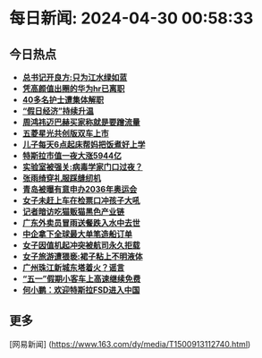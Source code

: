 
# 每日新闻: 2024-04-30 00:58:33
## 今日热点

- **[总书记开良方:只为江水绿如蓝](https://www.163.com/search?keyword=%E6%80%BB%E4%B9%A6%E8%AE%B0%E5%BC%80%E8%89%AF%E6%96%B9+%E5%8F%AA%E4%B8%BA%E6%B1%9F%E6%B0%B4%E7%BB%BF%E5%A6%82%E8%93%9D)**
- **[凭高颜值出圈的华为hr已离职](https://www.163.com/search?keyword=%E5%87%AD%E9%AB%98%E9%A2%9C%E5%80%BC%E5%87%BA%E5%9C%88%E7%9A%84%E5%8D%8E%E4%B8%BAhr%E5%B7%B2%E7%A6%BB%E8%81%8C)**
- **[40多名护士遭集体解职](https://www.163.com/search?keyword=40%E5%A4%9A%E5%90%8D%E6%8A%A4%E5%A3%AB%E9%81%AD%E9%9B%86%E4%BD%93%E8%A7%A3%E8%81%8C)**
- **[“假日经济”持续升温](https://www.163.com/search?keyword=%E2%80%9C%E5%81%87%E6%97%A5%E7%BB%8F%E6%B5%8E%E2%80%9D%E6%8C%81%E7%BB%AD%E5%8D%87%E6%B8%A9)**
- **[周鸿祎迈巴赫买家称就是要蹭流量](https://www.163.com/search?keyword=%E5%91%A8%E9%B8%BF%E7%A5%8E%E8%BF%88%E5%B7%B4%E8%B5%AB%E4%B9%B0%E5%AE%B6%E7%A7%B0%E5%B0%B1%E6%98%AF%E8%A6%81%E8%B9%AD%E6%B5%81%E9%87%8F)**
- **[五菱星光共创版双车上市](https://www.163.com/search?keyword=%E4%BA%94%E8%8F%B1%E6%98%9F%E5%85%89%E5%85%B1%E5%88%9B%E7%89%88%E5%8F%8C%E8%BD%A6%E4%B8%8A%E5%B8%82)**
- **[儿子每天6点起床帮妈把饭煮好上学](https://www.163.com/search?keyword=%E5%84%BF%E5%AD%90%E6%AF%8F%E5%A4%A96%E7%82%B9%E8%B5%B7%E5%BA%8A%E5%B8%AE%E5%A6%88%E6%8A%8A%E9%A5%AD%E7%85%AE%E5%A5%BD%E4%B8%8A%E5%AD%A6)**
- **[特斯拉市值一夜大涨5944亿](https://www.163.com/search?keyword=%E7%89%B9%E6%96%AF%E6%8B%89%E5%B8%82%E5%80%BC%E4%B8%80%E5%A4%9C%E5%A4%A7%E6%B6%A85944%E4%BA%BF)**
- **[实验室被强关:病毒学家门口过夜？](https://www.163.com/search?keyword=%E5%AE%9E%E9%AA%8C%E5%AE%A4%E8%A2%AB%E5%BC%BA%E5%85%B3+%E7%97%85%E6%AF%92%E5%AD%A6%E5%AE%B6%E9%97%A8%E5%8F%A3%E8%BF%87%E5%A4%9C%EF%BC%9F)**
- **[张雨绮穿礼服踩缝纫机](https://www.163.com/search?keyword=%E5%BC%A0%E9%9B%A8%E7%BB%AE%E7%A9%BF%E7%A4%BC%E6%9C%8D%E8%B8%A9%E7%BC%9D%E7%BA%AB%E6%9C%BA)**
- **[青岛被曝有意申办2036年奥运会](https://www.163.com/search?keyword=%E9%9D%92%E5%B2%9B%E8%A2%AB%E6%9B%9D%E6%9C%89%E6%84%8F%E7%94%B3%E5%8A%9E2036%E5%B9%B4%E5%A5%A5%E8%BF%90%E4%BC%9A)**
- **[女子未赶上车在检票口冲孩子大吼](https://www.163.com/search?keyword=%E5%A5%B3%E5%AD%90%E6%9C%AA%E8%B5%B6%E4%B8%8A%E8%BD%A6%E5%9C%A8%E6%A3%80%E7%A5%A8%E5%8F%A3%E5%86%B2%E5%AD%A9%E5%AD%90%E5%A4%A7%E5%90%BC)**
- **[记者暗访吃猫贩猫黑色产业链](https://www.163.com/search?keyword=%E8%AE%B0%E8%80%85%E6%9A%97%E8%AE%BF%E5%90%83%E7%8C%AB%E8%B4%A9%E7%8C%AB%E9%BB%91%E8%89%B2%E4%BA%A7%E4%B8%9A%E9%93%BE)**
- **[广东外卖员冒雨送餐跌入水中去世](https://www.163.com/search?keyword=%E5%B9%BF%E4%B8%9C%E5%A4%96%E5%8D%96%E5%91%98%E5%86%92%E9%9B%A8%E9%80%81%E9%A4%90%E8%B7%8C%E5%85%A5%E6%B0%B4%E4%B8%AD%E5%8E%BB%E4%B8%96)**
- **[中企拿下全球最大单笔造船订单](https://www.163.com/search?keyword=%E4%B8%AD%E4%BC%81%E6%8B%BF%E4%B8%8B%E5%85%A8%E7%90%83%E6%9C%80%E5%A4%A7%E5%8D%95%E7%AC%94%E9%80%A0%E8%88%B9%E8%AE%A2%E5%8D%95)**
- **[女子因值机起冲突被航司永久拒载](https://www.163.com/search?keyword=%E5%A5%B3%E5%AD%90%E5%9B%A0%E5%80%BC%E6%9C%BA%E8%B5%B7%E5%86%B2%E7%AA%81%E8%A2%AB%E8%88%AA%E5%8F%B8%E6%B0%B8%E4%B9%85%E6%8B%92%E8%BD%BD)**
- **[女子旅游遭猥亵:裙子粘上不明液体](https://www.163.com/search?keyword=%E5%A5%B3%E5%AD%90%E6%97%85%E6%B8%B8%E9%81%AD%E7%8C%A5%E4%BA%B5+%E8%A3%99%E5%AD%90%E7%B2%98%E4%B8%8A%E4%B8%8D%E6%98%8E%E6%B6%B2%E4%BD%93)**
- **[广州珠江新城东塔着火？谣言](https://www.163.com/search?keyword=%E5%B9%BF%E5%B7%9E%E7%8F%A0%E6%B1%9F%E6%96%B0%E5%9F%8E%E4%B8%9C%E5%A1%94%E7%9D%80%E7%81%AB%EF%BC%9F%E8%B0%A3%E8%A8%80)**
- **[“五一”假期小客车上高速继续免费](https://www.163.com/search?keyword=%E2%80%9C%E4%BA%94%E4%B8%80%E2%80%9D%E5%81%87%E6%9C%9F%E5%B0%8F%E5%AE%A2%E8%BD%A6%E4%B8%8A%E9%AB%98%E9%80%9F%E7%BB%A7%E7%BB%AD%E5%85%8D%E8%B4%B9)**
- **[何小鹏：欢迎特斯拉FSD进入中国](https://www.163.com/search?keyword=%E4%BD%95%E5%B0%8F%E9%B9%8F%EF%BC%9A%E6%AC%A2%E8%BF%8E%E7%89%B9%E6%96%AF%E6%8B%89FSD%E8%BF%9B%E5%85%A5%E4%B8%AD%E5%9B%BD)**

## 更多
[网易新闻] (https://www.163.com/dy/media/T1500913112740.html)
